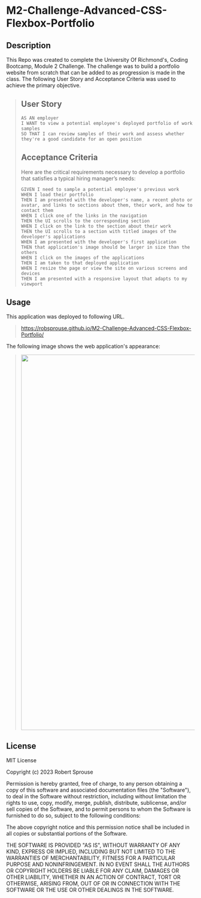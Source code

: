 # M2-Challenge-Advanced-CSS-Flexbox-Portfolio

## Description

This Repo was created to complete the University Of Richmond's, Coding Bootcamp, Module 2 Challenge. The challenge was to build a portfolio website from scratch that can be added to as progression is made in the class. The following User Story and Acceptance Criteria was used to achieve the primary objective.

>## User Story
>
>```
>AS AN employer
>I WANT to view a potential employee's deployed portfolio of work samples
>SO THAT I can review samples of their work and assess whether they're a good candidate for an open position
>```
>
>
>## Acceptance Criteria
>
>Here are the critical requirements necessary to develop a portfolio that satisfies a typical hiring manager’s needs:
>
>```
>GIVEN I need to sample a potential employee's previous work
>WHEN I load their portfolio
>THEN I am presented with the developer's name, a recent photo or avatar, and links to sections about them, their work, and how to contact them
>WHEN I click one of the links in the navigation
>THEN the UI scrolls to the corresponding section
>WHEN I click on the link to the section about their work
>THEN the UI scrolls to a section with titled images of the developer's applications
>WHEN I am presented with the developer's first application
>THEN that application's image should be larger in size than the others
>WHEN I click on the images of the applications
>THEN I am taken to that deployed application
>WHEN I resize the page or view the site on various screens and devices
>THEN I am presented with a responsive layout that adapts to my viewport
>```

## Usage

This application was deployed to following URL.

>https://robsprouse.github.io/M2-Challenge-Advanced-CSS-Flexbox-Portfolio/

The following image shows the web application's appearance:

><img src="./assets/images/robsprouse.github.io_M2-Challenge-Advanced-CSS-Flexbox-Portfolio_.png" height="1000">

## License

MIT License

Copyright (c) 2023 Robert Sprouse

Permission is hereby granted, free of charge, to any person obtaining a copy
of this software and associated documentation files (the "Software"), to deal
in the Software without restriction, including without limitation the rights
to use, copy, modify, merge, publish, distribute, sublicense, and/or sell
copies of the Software, and to permit persons to whom the Software is
furnished to do so, subject to the following conditions:

The above copyright notice and this permission notice shall be included in all
copies or substantial portions of the Software.

THE SOFTWARE IS PROVIDED "AS IS", WITHOUT WARRANTY OF ANY KIND, EXPRESS OR
IMPLIED, INCLUDING BUT NOT LIMITED TO THE WARRANTIES OF MERCHANTABILITY,
FITNESS FOR A PARTICULAR PURPOSE AND NONINFRINGEMENT. IN NO EVENT SHALL THE
AUTHORS OR COPYRIGHT HOLDERS BE LIABLE FOR ANY CLAIM, DAMAGES OR OTHER
LIABILITY, WHETHER IN AN ACTION OF CONTRACT, TORT OR OTHERWISE, ARISING FROM,
OUT OF OR IN CONNECTION WITH THE SOFTWARE OR THE USE OR OTHER DEALINGS IN THE
SOFTWARE.